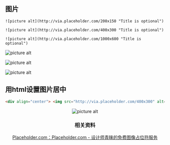 ## 图片


```
![picture alt](http://via.placeholder.com/200x150 "Title is optional")

![picture alt](http://via.placeholder.com/400x300 "Title is optional")

![picture alt](http://via.placeholder.com/1000x600 "Title is optional")
```



![picture alt](http://via.placeholder.com/200x150 "Title is optional")

![picture alt](http://via.placeholder.com/400x300 "Title is optional")

![picture alt](http://via.placeholder.com/1000x600 "Title is optional")



## 用html设置图片居中

```html
<div align="center"> <img src="http://via.placeholder.com/400x300" alt="picture alt" title="Title is optional" style="zoom:100%;" />
```



<div align="center"> <img src="http://via.placeholder.com/400x300" alt="picture alt" title="Title is optional" style="zoom:100%;" />







### 相关资料

[Placeholder.com：Placeholder.com - 设计师青睐的免费图像占位符服务](https://placeholder.com/)